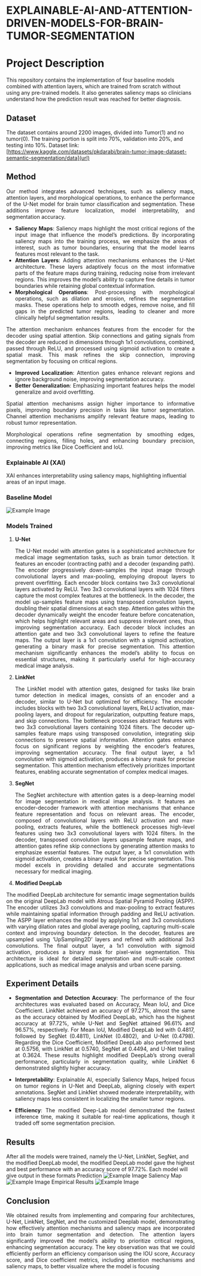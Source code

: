 # EXPLAINABLE-AI-AND-ATTENTION-DRIVEN-MODELS-FOR-BRAIN-TUMOR-SEGMENTATION
# Project Description
This repository contains the implementation of four baseline models combined with attention layers, which are trained from scratch without using any pre-trained models. It also generates saliency maps so clinicians understand how the prediction result was reached for better diagnosis.
## Dataset
The dataset contains around 2200 images, divided into Tumor(1) and no tumor(0). The training portion is split into 70%, validation into 20%, and testing into 10%.
Dataset link: [https://www.kaggle.com/datasets/pkdarabi/brain-tumor-image-dataset-semantic-segmentation/data](url)

## Method
<div align="justify">
Our method integrates advanced techniques, such as saliency maps, attention layers, and morphological operations, to enhance the performance of the U-Net model for brain tumor classification and segmentation. These additions improve feature localization, model interpretability, and segmentation accuracy.

+ **Saliency Maps**: Saliency maps highlight the most critical regions of the input image that influence the model’s predictions. By incorporating saliency maps into the training process, we emphasize the areas of interest, such as tumor boundaries, ensuring that the model learns features most relevant to the task.
+ **Attention Layers**: Adding attention mechanisms enhances the U-Net architecture. These layers adaptively focus on the most informative parts of the feature maps during training, reducing noise from irrelevant regions. This improves the model’s ability to capture fine details in tumor boundaries while retaining global contextual information.
+ **Morphological Operations**: Post-processing with morphological operations, such as dilation and erosion, refines the segmentation masks. These operations help to smooth edges, remove noise, and fill gaps in the predicted tumor regions, leading to cleaner and more clinically helpful segmentation results.

The attention mechanism enhances features from the encoder for the decoder using spatial attention. Skip connections and gating signals from the decoder are reduced in dimensions through 1x1 convolutions, combined, passed through ReLU, and processed using sigmoid activation to create a spatial mask. This mask refines the skip connection, improving segmentation by focusing on critical regions.

+ **Improved Localization**: Attention gates enhance relevant regions and ignore background noise, improving segmentation accuracy.
+ **Better Generalization**: Emphasizing important features helps the model generalize and avoid overfitting.

Spatial attention mechanisms assign higher importance to informative pixels, improving boundary precision in tasks like tumor segmentation. Channel attention mechanisms amplify relevant feature maps, leading to robust tumor representation.

Morphological operations refine segmentation by smoothing edges, connecting regions, filling holes, and enhancing boundary precision, improving metrics like Dice Coefficient and IoU.
</div>

### Explainable AI (XAI)
XAI enhances interpretability using saliency maps, highlighting influential areas of an input image.
### Baseline Model
![Example Image](./Images/baselinemodel.png)
### Models Trained
1. **U-Net**
   <div align="justify"> The U-Net model with attention gates is a sophisticated architecture for medical image segmentation tasks, such as brain tumor detection. It features an encoder (contracting path) and a decoder (expanding path). The encoder progressively down-samples the input image through convolutional layers and max-pooling, employing dropout layers to prevent overfitting. Each encoder block contains two 3x3 convolutional layers activated by ReLU. Two 3x3 convolutional layers with 1024 filters capture the most complex features at the bottleneck. In the decoder, the model up-samples feature maps using transposed convolution layers, doubling their spatial dimensions at each step. Attention gates within the decoder dynamically weight the encoder feature before concatenation, which helps highlight relevant areas and suppress irrelevant ones, thus improving segmentation accuracy. Each decoder block includes an attention gate and two 3x3 convolutional layers to refine the feature maps. The output layer is a 1x1 convolution with a sigmoid activation, generating a binary mask for precise segmentation. This attention mechanism significantly enhances the model’s ability to focus on essential structures, making it particularly useful for high-accuracy medical image analysis.</div>

2. **LinkNet**
   <div align="justify"> The LinkNet model with attention gates, designed for tasks like brain tumor detection in medical images, consists of an encoder and a decoder, similar to U-Net but optimized for efficiency. The encoder includes blocks with two 3x3 convolutional layers, ReLU activation, max-pooling layers, and dropout for regularization, outputting feature maps, and skip connections. The bottleneck processes abstract features with two 3x3 convolutional layers containing 1024 filters. The decoder up-samples feature maps using transposed convolution, integrating skip connections to preserve spatial information. Attention gates enhance focus on significant regions by weighting the encoder’s features, improving segmentation accuracy. The final output layer, a 1x1 convolution with sigmoid activation, produces a binary mask for precise segmentation. This attention mechanism effectively prioritizes important features, enabling accurate segmentation of complex medical images.</div>


3. **SegNet**
   <div align="justify"> The SegNet architecture with attention gates is a deep-learning model for image segmentation in medical image analysis. It features an encoder-decoder framework with attention mechanisms that enhance feature representation and focus on relevant areas. The encoder, composed of convolutional layers with ReLU activation and max-pooling, extracts features, while the bottleneck processes high-level features using two 3x3 convolutional layers with 1024 filters. In the decoder, transposed convolution layers upsample feature maps, and attention gates refine skip connections by generating attention masks to emphasize essential features. The output layer, a 1x1 convolution with sigmoid activation, creates a binary mask for precise segmentation. This model excels in providing detailed and accurate segmentations necessary for medical imaging. </div>


4. **Modified DeepLab**
 <div align="justify"> The modified DeepLab architecture for semantic image segmentation builds on the original DeepLab model with Atrous Spatial Pyramid Pooling (ASPP). The encoder utilizes 3x3 convolutions and max-pooling to extract features while maintaining spatial information through padding and ReLU activation. The ASPP layer enhances the model by applying 1x1 and 3x3 convolutions with varying dilation rates and global average pooling, capturing multi-scale context and improving boundary detection. In the decoder, features are upsampled using ‘UpSampling2D’ layers and refined with additional 3x3 convolutions. The final output layer, a 1x1 convolution with sigmoid activation, produces a binary mask for pixel-wise segmentation. This architecture is ideal for detailed segmentation and multi-scale context applications, such as medical image analysis and urban scene parsing. </div>


## Experiment Details
<div align="justify">
   
- **Segmentation and Detection Accuracy**: The performance of the four architectures was evaluated based on Accuracy, Mean IoU, and Dice Coefficient. LinkNet achieved an accuracy of 97.27%, almost the same as the accuracy obtained by Modified DeepLab, which has the highest accuracy at 97.72%, while U-Net and SegNet attained 96.61% and 96.57%, respectively. For Mean IoU, Modified DeepLab led with 0.4817, followed by SegNet (0.4811), LinkNet (0.4802), and U-Net (0.4798). Regarding the Dice Coefficient, Modified DeepLab also performed best at 0.5756, with LinkNet at 0.5740, SegNet at 0.4494, and U-Net trailing at 0.3624. These results highlight modified DeepLab’s strong overall performance, particularly in segmentation quality, while LinkNet 6 demonstrated slightly higher accuracy.

- **Interpretability**: Explainable AI, especially Saliency Maps, helped focus on tumor regions in U-Net and DeepLab, aligning closely with expert annotations. SegNet and LinkNet showed moderate interpretability, with saliency maps less consistent in localizing the smaller tumor regions.

- **Efficiency**: The modified Deep-Lab model demonstrated the fastest inference time, making it suitable for real-time applications, though it traded off some segmentation precision.

</div>

## Results
 After all the models were trained, namely the U-Net, LinkNet, SegNet, and the modified DeepLab  model, the modified DeepLab model gave the highest and best performance with an accuracy score of 97.72%. Each model will give output in these formats
Prediction 
![Example Image](./Images/deeplab.png) 
Saliency Map
![Example Image](./Images/salmap.png)
Empirical Results
![Example Image](./Images/empresults.png)
## Conclusion
<div align="justify">
 We obtained results from implementing and comparing four architectures, U-Net, LinkNet, SegNet, and the customized Deeplab model, demonstrating how effectively attention mechanisms and saliency maps are incorporated into brain tumor segmentation and detection. The attention layers  significantly improved the model’s ability to prioritize critical regions, enhancing segmentation accuracy. The key observation was that we could efficiently perform an efficiency comparison using the IOU score, Accuracy score, and Dice coefficient metrics, including attention mechanisms and saliency maps, to better visualize where the model is focusing
</div>

